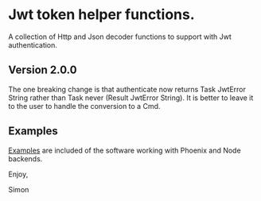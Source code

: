 # Jwt token helper functions.

A collection of Http and Json decoder functions to support with Jwt authentication.

## Version 2.0.0

The one breaking change is that authenticate now returns Task JwtError String rather than Task never (Result JwtError String). It is better to leave it to the user to handle the conversion to a Cmd.

## Examples

[Examples](https://github.com/simonh1000/elm-jwt) are included of the software working with Phoenix and Node backends.

Enjoy,

Simon
